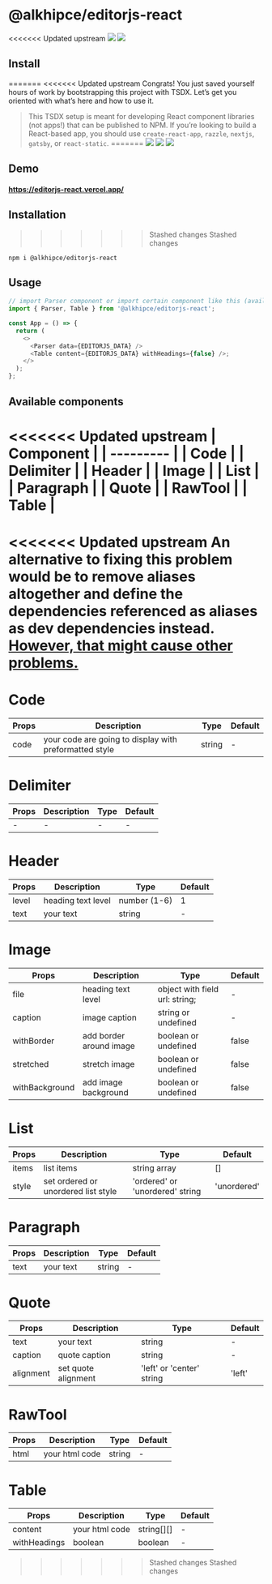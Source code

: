 # @alkhipce/editorjs-react

<<<<<<< Updated upstream
[![](https://flat.badgen.net/npm/v/@alkhipce/editorjs-react?icon=npm)](https://www.npmjs.com/package/@alkhipce/editorjs-react)
[![](https://flat.badgen.net/github/stars/etozhealkhipce/editorjs-react)](https://github.com/etozhealkhipce/editorjs-react)

## Install
=======
<<<<<<< Updated upstream
Congrats! You just saved yourself hours of work by bootstrapping this project with TSDX. Let’s get you oriented with what’s here and how to use it.

> This TSDX setup is meant for developing React component libraries (not apps!) that can be published to NPM. If you’re looking to build a React-based app, you should use `create-react-app`, `razzle`, `nextjs`, `gatsby`, or `react-static`.
=======
[![](https://flat.badgen.net/npm/v/@alkhipce/editorjs-react?icon=npm)](https://www.npmjs.com/package/@alkhipce/editorjs-react)
[![](https://flat.badgen.net/github/stars/etozhealkhipce/editorjs-react)](https://github.com/etozhealkhipce/editorjs-react)
[![](https://flat.badgen.net/badge/demo/site/green)](https://editorjs-react.vercel.app/)

## Demo

#### https://editorjs-react.vercel.app/

## Installation
>>>>>>> Stashed changes
>>>>>>> Stashed changes

```shell
npm i @alkhipce/editorjs-react
```

## Usage

```javascript
// import Parser component or import certain component like this (available components list below)
import { Parser, Table } from '@alkhipce/editorjs-react';

const App = () => {
  return (
    <>
      <Parser data={EDITORJS_DATA} />
      <Table content={EDITORJS_DATA} withHeadings={false} />;
    </>
  );
};
```

## Available components

<<<<<<< Updated upstream
| Component |
| --------- |
| Code      |
| Delimiter |
| Header    |
| Image     |
| List      |
| Paragraph |
| Quote     |
| RawTool   |
| Table     |
=======
<<<<<<< Updated upstream
An alternative to fixing this problem would be to remove aliases altogether and define the dependencies referenced as aliases as dev dependencies instead. [However, that might cause other problems.](https://github.com/palmerhq/tsdx/issues/64)
=======
# Code

| Props | Description                                            | Type   | Default |
| ----- | ------------------------------------------------------ | ------ | ------- |
| code  | your code are going to display with preformatted style | string | -       |

# Delimiter

| Props | Description | Type | Default |
| ----- | ----------- | ---- | ------- |
| -     | -           | -    | -       |

# Header

| Props | Description        | Type         | Default |
| ----- | ------------------ | ------------ | ------- |
| level | heading text level | number (1-6) | 1       |
| text  | your text          | string       | -       |

# Image

| Props          | Description             | Type                           | Default |
| -------------- | ----------------------- | ------------------------------ | ------- |
| file           | heading text level      | object with field url: string; | -       |
| caption        | image caption           | string or undefined            | -       |
| withBorder     | add border around image | boolean or undefined           | false   |
| stretched      | stretch image           | boolean or undefined           | false   |
| withBackground | add image background    | boolean or undefined           | false   |

# List

| Props | Description                         | Type                            | Default     |
| ----- | ----------------------------------- | ------------------------------- | ----------- |
| items | list items                          | string array                    | []          |
| style | set ordered or unordered list style | 'ordered' or 'unordered' string | 'unordered' |

# Paragraph

| Props | Description | Type   | Default |
| ----- | ----------- | ------ | ------- |
| text  | your text   | string | -       |

# Quote

| Props     | Description         | Type                      | Default |
| --------- | ------------------- | ------------------------- | ------- |
| text      | your text           | string                    | -       |
| caption   | quote caption       | string                    | -       |
| alignment | set quote alignment | 'left' or 'center' string | 'left'  |

# RawTool

| Props | Description    | Type   | Default |
| ----- | -------------- | ------ | ------- |
| html  | your html code | string | -       |

# Table

| Props        | Description    | Type       | Default |
| ------------ | -------------- | ---------- | ------- |
| content      | your html code | string[][] | -       |
| withHeadings | boolean        | boolean    | -       |
>>>>>>> Stashed changes
>>>>>>> Stashed changes

